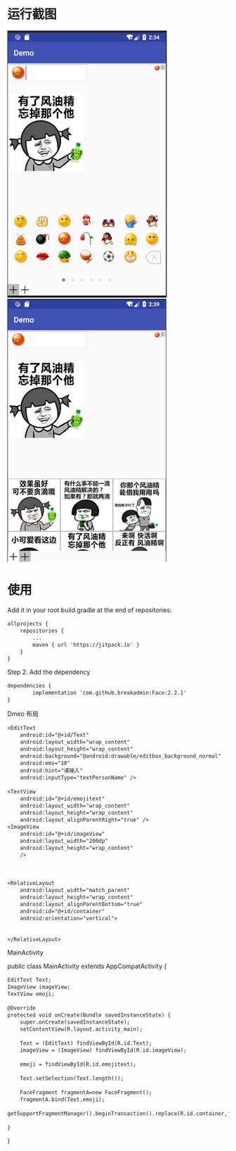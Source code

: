 # 运行截图
![image](https://github.com/breakadmin/Face/blob/master/0.png)
![image](https://github.com/breakadmin/Face/blob/master/1.png)
# 使用
Add it in your root build.gradle at the end of repositories:

	allprojects {
		repositories {
			...
			maven { url 'https://jitpack.io' }
		}
	}
Step 2. Add the dependency

	dependencies {
	        implementation 'com.github.breakadmin:Face:2.2.1'
	}
Dmeo 布局


  <?xml version="1.0" encoding="utf-8"?>
<RelativeLayout xmlns:android="http://schemas.android.com/apk/res/android"
    xmlns:app="http://schemas.android.com/apk/res-auto"
    xmlns:tools="http://schemas.android.com/tools"
    android:layout_width="match_parent"
    android:layout_height="wrap_content"
    android:orientation="vertical"
    >

    <EditText
        android:id="@+id/Text"
        android:layout_width="wrap_content"
        android:layout_height="wrap_content"
        android:background="@android:drawable/editbox_background_normal"
        android:ems="10"
        android:hint="请输入"
        android:inputType="textPersonName" />

    <TextView
        android:id="@+id/emojitext"
        android:layout_width="wrap_content"
        android:layout_height="wrap_content"
        android:layout_alignParentRight="true" />
    <ImageView
        android:id="@+id/imageView"
        android:layout_width="200dp"
        android:layout_height="wrap_content"
        />



    <RelativeLayout
        android:layout_width="match_parent"
        android:layout_height="wrap_content"
        android:layout_alignParentBottom="true"
        android:id="@+id/container"
        android:orientation="vertical">


    </RelativeLayout>


</RelativeLayout>



MainActivity



public class MainActivity extends AppCompatActivity {


    EditText Text;
    ImageView imageView;
    TextView emoji;

    @Override
    protected void onCreate(Bundle savedInstanceState) {
        super.onCreate(savedInstanceState);
        setContentView(R.layout.activity_main);

        Text = (EditText) findViewById(R.id.Text);
        imageView = (ImageView) findViewById(R.id.imageView);

        emoji = findViewById(R.id.emojitext);

        Text.setSelection(Text.length());

        FaceFragment fragmentA=new FaceFragment();
        fragmentA.bind(Text,emoji);
        getSupportFragmentManager().beginTransaction().replace(R.id.container,fragmentA).commit();

    }

}

